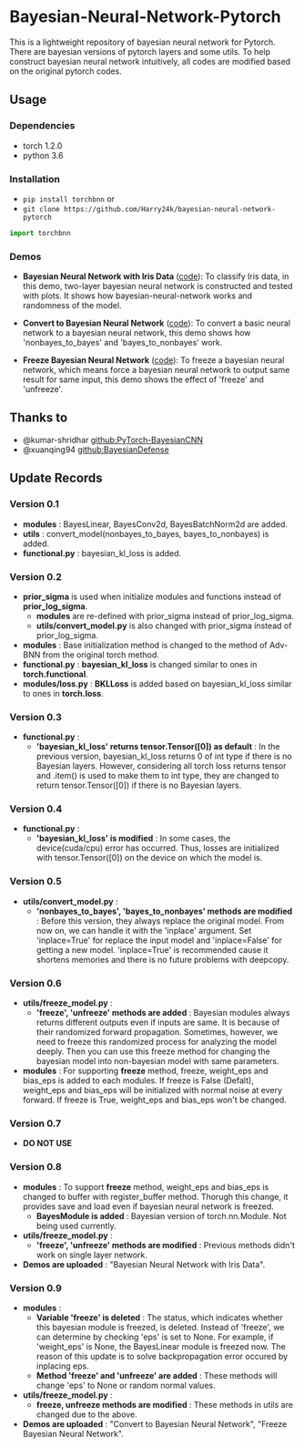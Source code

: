 # Bayesian-Neural-Network-Pytorch

This is a lightweight repository of bayesian neural network for Pytorch.
There are bayesian versions of pytorch layers and some utils.
To help construct bayesian neural network intuitively, all codes are modified based on the original pytorch codes.

## Usage

### Dependencies

- torch 1.2.0
- python 3.6

### Installation

- `pip install torchbnn` or
- `git clone https://github.com/Harry24k/bayesian-neural-network-pytorch`

```python
import torchbnn
```

### Demos
* **Bayesian Neural Network with Iris Data** ([code](https://github.com/Harry24k/bayesian-neural-network-pytorch/blob/master/demos/Bayesian%20Neural%20Network%20with%20Iris%20Data.ipynb)): 
To classify Iris data, in this demo, two-layer bayesian neural network is constructed and tested with plots. It shows how bayesian-neural-network works and randomness of the model.

* **Convert to Bayesian Neural Network** ([code](https://github.com/Harry24k/bayesian-neural-network-pytorch/blob/master/demos/Bayesian%20Neural%20Network%20with%20Iris%20Data.ipynb)): 
To convert a basic neural network to a bayesian neural network, this demo shows how 'nonbayes_to_bayes' and 'bayes_to_nonbayes' work.

* **Freeze Bayesian Neural Network** ([code](https://github.com/Harry24k/bayesian-neural-network-pytorch/blob/master/demos/Bayesian%20Neural%20Network%20with%20Iris%20Data.ipynb)): 
To freeze a bayesian neural network, which means force a bayesian neural network to output same result for same input, this demo shows the effect of 'freeze' and 'unfreeze'.

## Thanks to

* @kumar-shridhar [github:PyTorch-BayesianCNN](https://github.com/kumar-shridhar/PyTorch-BayesianCNN)
* @xuanqing94 [github:BayesianDefense](https://github.com/xuanqing94/BayesianDefense)

## Update Records

### Version 0.1
* **modules** : BayesLinear, BayesConv2d, BayesBatchNorm2d are added.
* **utils** : convert_model(nonbayes_to_bayes, bayes_to_nonbayes) is added.
* **functional.py** : bayesian_kl_loss is added.

### Version 0.2
* **prior_sigma** is used when initialize modules and functions instead of **prior_log_sigma**.
	* **modules** are re-defined with prior_sigma instead of prior_log_sigma.
	* **utils/convert_model.py** is also changed with prior_sigma instead of prior_log_sigma.
* **modules** : Base initialization method is changed to the method of Adv-BNN from the original torch method.
* **functional.py** : **bayesian_kl_loss** is changed similar to ones in **torch.functional**.
* **modules/loss.py** : **BKLLoss** is added based on bayesian_kl_loss similar to ones in **torch.loss**.

### Version 0.3
* **functional.py** :
    * **'bayesian_kl_loss' returns tensor.Tensor([0]) as default** : In the previous version, bayesian_kl_loss returns 0 of int type if there is no Bayesian layers. However, considering all torch loss returns tensor and .item() is used to make them to int type, they are changed to return tensor.Tensor([0]) if there is no Bayesian layers.

### Version 0.4
* **functional.py** :
    * **'bayesian_kl_loss' is modified** : In some cases, the device(cuda/cpu) error has occurred. Thus, losses are initialized with tensor.Tensor([0]) on the device on which the model is.
    
### Version 0.5
* **utils/convert_model.py** :
    * **'nonbayes_to_bayes', 'bayes_to_nonbayes' methods are modified** : Before this version, they always replace the original model. From now on, we can handle it with the 'inplace' argument. Set 'inplace=True' for replace the input model and 'inplace=False' for getting a new model. 'inplace=True' is recommended cause it shortens memories and there is no future problems with deepcopy.
    
### Version 0.6
* **utils/freeze_model.py** :
    * **'freeze', 'unfreeze' methods are added** : Bayesian modules always returns different outputs even if inputs are same. It is because of their randomized forward propagation. Sometimes, however, we need to freeze this randomized process for analyzing the model deeply. Then you can use this freeze method for changing the bayesian model into non-bayesian model with same parameters.
* **modules** : For supporting **freeze** method, freeze, weight_eps and bias_eps is added to each modules. If freeze is False (Defalt), weight_eps and bias_eps will be initialized with normal noise at every forward. If freeze is True, weight_eps and bias_eps won't be changed. 

### Version 0.7
* **DO NOT USE**
    
### Version 0.8
* **modules** : To support **freeze** method, weight_eps and bias_eps is changed to buffer with register_buffer method. Thorugh this change, it provides save and load even if bayesian neural network is freezed.
    * **BayesModule is added** : Bayesian version of torch.nn.Module. Not being used currently.
* **utils/freeze_model.py** :
    * **'freeze', 'unfreeze' methods are modified** : Previous methods didn't work on single layer network.
* **Demos are uploaded** : "Bayesian Neural Network with Iris Data".

### Version 0.9
* **modules** : 
	* **Variable 'freeze' is deleted** : The status, which indicates whether this bayesian module is freezed, is deleted. Instead of 'freeze', we can determine by checking 'eps' is set to None. For example, if 'weight_eps' is None, the BayesLinear module is freezed now. The reason of this update is to solve backpropagation error occured by inplacing eps.
	* **Method 'freeze' and 'unfreeze' are added**  : These methods will change 'eps' to None or random normal values. 
* **utils/freeze_model.py** :
    * **freeze, unfreeze methods are modified** : These methods in utils are changed due to the above.
* **Demos are uploaded** : "Convert to Bayesian Neural Network", "Freeze Bayesian Neural Network".

